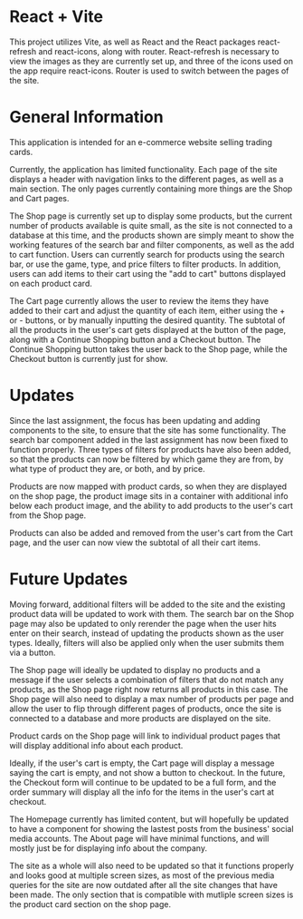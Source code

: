 # React + Vite
This project utilizes Vite, as well as React and the React packages react-refresh and react-icons, along with router. React-refresh is necessary to view the images as they are currently set up, and three of the icons used on the app require react-icons. Router is used to switch between the pages of the site.

# General Information
This application is intended for an e-commerce website selling trading cards. 

Currently, the application has limited functionality. Each page of the site displays a header with navigation links to the different pages, as well as a main section. The only pages currently containing more things are the Shop and Cart pages.

The Shop page is currently set up to display some products, but the current number of products available is quite small, as the site is not connected to a database at this time, and the products shown are simply meant to show the working features of the search bar and filter components, as well as the add to cart function. Users can currently search for products using the search bar, or use the game, type, and price filters to filter products. In addition, users can add items to their cart using the "add to cart" buttons displayed on each product card.

The Cart page currently allows the user to review the items they have added to their cart and adjust the quantity of each item, either using the + or - buttons, or by manually inputting the desired quantity. The subtotal of all the products in the user's cart gets displayed at the button of the page, along with a Continue Shopping button and a Checkout button. The Continue Shopping button takes the user back to the Shop page, while the Checkout button is currently just for show.

# Updates
Since the last assignment, the focus has been updating and adding components to the site, to ensure that the site has some functionality. The search bar component added in the last assignment has now been fixed to function properly. Three types of filters for products have also been added, so that the products can now be filtered by which game they are from, by what type of product they are, or both, and by price.

Products are now mapped with product cards, so when they are displayed on the shop page, the product image sits in a container with additional info below each product image, and the ability to add products to the user's cart from the Shop page.

Products can also be added and removed from the user's cart from the Cart page, and the user can now view the subtotal of all their cart items.

# Future Updates
Moving forward, additional filters will be added to the site and the existing product data will be updated to work with them. The search bar on the Shop page may also be updated to only rerender the page when the user hits enter on their search, instead of updating the products shown as the user types. Ideally, filters will also be applied only when the user submits them via a button.

The Shop page will ideally be updated to display no products and a message if the user selects a combination of filters that do not match any products, as the Shop page right now returns all products in this case. The Shop page will also need to display a max number of products per page and allow the user to flip through different pages of products, once the site is connected to a database and more products are displayed on the site.

Product cards on the Shop page will link to individual product pages that will display additional info about each product.

Ideally, if the user's cart is empty, the Cart page will display a message saying the cart is empty, and not show a button to checkout. In the future, the Checkout form will continue to be updated to be a full form, and the order summary will display all the info for the items in the user's cart at checkout.

The Homepage currently has limited content, but will hopefully be updated to have a component for showing the lastest posts from the business' social media accounts. The About page will have minimal functions, and will mostly just be for displaying info about the company.

The site as a whole will also need to be updated so that it functions properly and looks good at multiple screen sizes, as most of the previous media queries for the site are now outdated after all the site changes that have been made. The only section that is compatible with mutliple screen sizes is the product card section on the shop page.